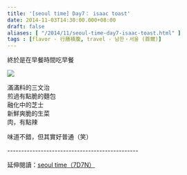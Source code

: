 ```yaml
---
title: '[seoul time] Day7： isaac toast'
date: 2014-11-03T14:30:00.000+08:00
draft: false
aliases: [ "/2014/11/seoul-time-day7-isaac-toast.html" ]
tags : [flavor - 行膳積腹, travel - 남한・서울 (首爾)]
---
```


終於是在早餐時間吃早餐  

[![](https://4.bp.blogspot.com/-b2DuIZteDdg/XE2sauecN6I/AAAAAAAAHow/wmnRpA_zDooQzInhrpu21n6_80gqDW7CQCLcBGAs/s640/15494858928_2eb470a69c_z.jpg)](https://4.bp.blogspot.com/-b2DuIZteDdg/XE2sauecN6I/AAAAAAAAHow/wmnRpA_zDooQzInhrpu21n6_80gqDW7CQCLcBGAs/s1600/15494858928_2eb470a69c_z.jpg)

滿滿料的三文治  
煎過有點脆的麵包  
融化中的芝士  
新鮮爽脆的生菜  
肉，有點辣  
  
味道不錯，但其實好普通（笑）  
  
\-----------------------------------------------  
  
延伸閱讀：[seoul time（7D7N）](http://www.hidie.net/2014/11/seoul-time7d7n.html)